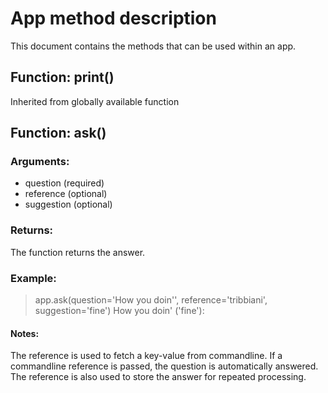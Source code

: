 # App method description
This document contains the methods that can be used within an app.

## Function: print()
Inherited from globally available function


## Function: ask()
### Arguments:
- question (required)
- reference (optional)
- suggestion (optional)
### Returns:
The function returns the answer.
### Example:
> app.ask(question='How you doin\'', reference='tribbiani', suggestion='fine')
How you doin' ('fine'): 
#### Notes:
The reference is used to fetch a key-value from commandline. If a commandline reference is passed, the question is automatically answered.
The reference is also used to store the answer for repeated processing.



